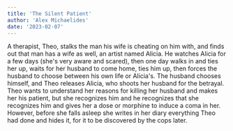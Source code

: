 ```yaml
---
title: 'The Silent Patient'
author: 'Alex Michaelides'
date: '2023-02-07'
---
```


A therapist, Theo, stalks the man his wife is cheating on him with, and finds out that man has a wife as well, an artist named Alicia. He watches Alicia for a few days (she's very aware and scared), then one day walks in and ties her up, waits for her husband to come home, ties him up, then forces the husband to choose between his own life or Alicia's. The husband chooses himself, and Theo releases Alicia, who shoots her husband for the betrayal. Theo wants to understand her reasons for killing her husband and makes her his patient, but she recognizes him and he recognizes that she recognizes him and gives her a dose or morphine to induce a coma in her. However, before she falls asleep she writes in her diary everything Theo had done and hides it, for it to be discovered by the cops later.
